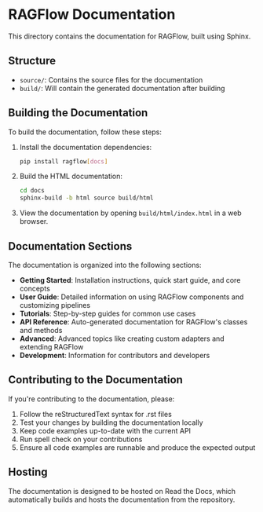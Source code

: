 # RAGFlow Documentation

This directory contains the documentation for RAGFlow, built using Sphinx.

## Structure

- `source/`: Contains the source files for the documentation
- `build/`: Will contain the generated documentation after building

## Building the Documentation

To build the documentation, follow these steps:

1. Install the documentation dependencies:
   ```bash
   pip install ragflow[docs]
   ```

2. Build the HTML documentation:
   ```bash
   cd docs
   sphinx-build -b html source build/html
   ```

3. View the documentation by opening `build/html/index.html` in a web browser.

## Documentation Sections

The documentation is organized into the following sections:

- **Getting Started**: Installation instructions, quick start guide, and core concepts
- **User Guide**: Detailed information on using RAGFlow components and customizing pipelines
- **Tutorials**: Step-by-step guides for common use cases
- **API Reference**: Auto-generated documentation for RAGFlow's classes and methods
- **Advanced**: Advanced topics like creating custom adapters and extending RAGFlow
- **Development**: Information for contributors and developers

## Contributing to the Documentation

If you're contributing to the documentation, please:

1. Follow the reStructuredText syntax for .rst files
2. Test your changes by building the documentation locally
3. Keep code examples up-to-date with the current API
4. Run spell check on your contributions
5. Ensure all code examples are runnable and produce the expected output

## Hosting

The documentation is designed to be hosted on Read the Docs, which automatically builds and hosts the documentation from the repository.
